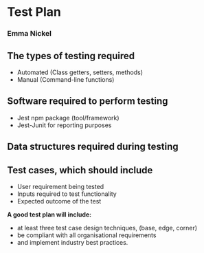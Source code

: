 # Test Plan

### Emma Nickel

## The types of testing required
- Automated (Class getters, setters, methods)
- Manual (Command-line functions)
## Software required to perform testing
- Jest npm package (tool/framework)
- Jest-Junit for reporting purposes
## Data structures required during testing
## Test cases, which should include
- User requirement being tested
- Inputs required to test functionality
- Expected outcome of the test

**A good test plan will include:**
- at least three test case design techniques, (base, edge, corner)
- be compliant with all organisational requirements
- and implement industry best practices. 